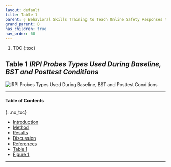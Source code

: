 ```yaml
---
layout: default
title: Table 1   
parent: § Behavioral Skills Training to Teach Online Safety Responses to Youth with Autism Spectrum Disorder  
grand_parent: B 
has_children: true
nav_order: 60 
---
```

<style>
.dont-break-out {
  /* These are technically the same, but use both */
  overflow-wrap: break-word;
  word-wrap: break-word;

     -ms-word-break: break-all;
  /* This is the dangerous one in WebKit, as it breaks things wherever */
  word-break: break-all;
  /* Instead use this non-standard one: */
  word-break: break-word;
}

.youtube-container {
    position: relative;
    width: 100%;
    height: 0;
    padding-bottom: 56.25%;
}
.youtube-video {
    position: absolute;
    top: 0;
    left: 0;
    width: 100%;
    height: 100%;
}

</style>

<div class="dont-break-out" markdown="1">

1. TOC
{:toc}

## Table 1 _IRPI Probes Types Used During Baseline, BST and Posttest Conditions_ 

![IRPI Probes Types Used During Baseline, BST and Posttest Conditions](https://statics.bsafes.com/images/papers/behavioral-sklls-training-to-teach-online-safety-responses-to-youth-with-autism-spectrum-disorder-table-1.png)

***

#### Table of Contents
{: .no_toc}

<ul><li> <a href="/docs/B/behavioral-sklls-training-to-teach-online-safety-responses-to-youth-with-autism-spectrum-disorder-1/">Introduction</a></li><li> <a href="/docs/B/behavioral-sklls-training-to-teach-online-safety-responses-to-youth-with-autism-spectrum-disorder-2/">Method</a></li><li> <a href="/docs/B/behavioral-sklls-training-to-teach-online-safety-responses-to-youth-with-autism-spectrum-disorder-3/">Results</a></li><li> <a href="/docs/B/behavioral-sklls-training-to-teach-online-safety-responses-to-youth-with-autism-spectrum-disorder-4/">Discussion</a></li><li> <a href="/docs/B/behavioral-sklls-training-to-teach-online-safety-responses-to-youth-with-autism-spectrum-disorder-5/">References</a></li><li> <a href="/docs/B/behavioral-sklls-training-to-teach-online-safety-responses-to-youth-with-autism-spectrum-disorder-6/">Table 1</a></li><li> <a href="/docs/B/behavioral-sklls-training-to-teach-online-safety-responses-to-youth-with-autism-spectrum-disorder-7/">Figure 1</a></li></ul>

***

</div>
